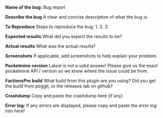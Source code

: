 **Name of the bug:**
Bug report

**Describe the bug**
A clear and concise description of what the bug is.

**To Reproduce**
Steps to reproduce the bug:
1. 
2.
3. 

**Expected results**
What did you expect the results to be?

**Actual results**
What was the actual results?

**Screenshots**
If applicable, add screenshots to help explain your problem.

**Pocketmine version**
Latest is not a valid answer! Please give us the exact pocketmine API / version so we know where the issue could be from.


**FactionsPro build**
What build from this plugin are you using? Did you get the build from poggit, or the releases tab on github?

**Crashdump**
Copy and paste the crashdump here (if any)

**Error log:**
If any errors are displayed, please copy and paste the error log into here!
